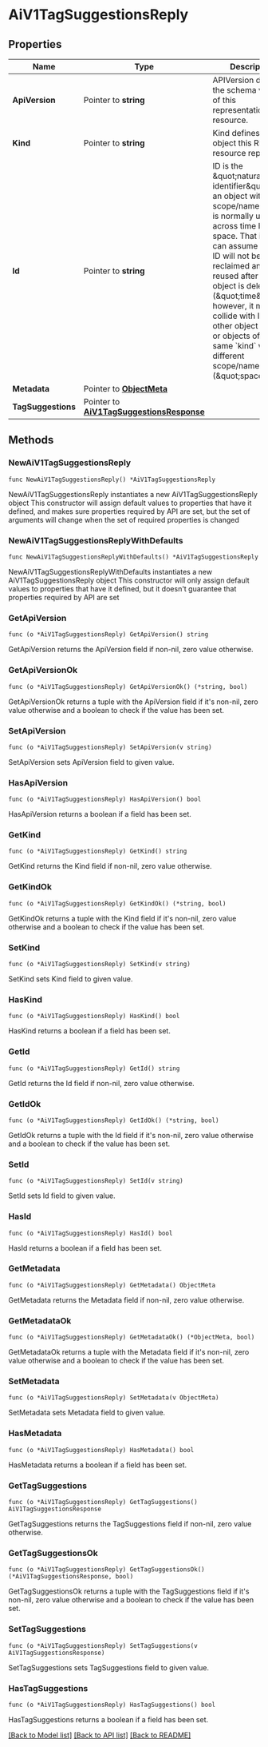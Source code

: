 # AiV1TagSuggestionsReply

## Properties

Name | Type | Description | Notes
------------ | ------------- | ------------- | -------------
**ApiVersion** | Pointer to **string** | APIVersion defines the schema version of this representation of a resource. | [optional] [readonly] 
**Kind** | Pointer to **string** | Kind defines the object this REST resource represents. | [optional] [readonly] 
**Id** | Pointer to **string** | ID is the \&quot;natural identifier\&quot; for an object within its scope/namespace; it is normally unique across time but not space. That is, you can assume that the ID will not be reclaimed and reused after an object is deleted (\&quot;time\&quot;); however, it may collide with IDs for other object &#x60;kinds&#x60; or objects of the same &#x60;kind&#x60; within a different scope/namespace (\&quot;space\&quot;). | [optional] [readonly] 
**Metadata** | Pointer to [**ObjectMeta**](ObjectMeta.md) |  | [optional] 
**TagSuggestions** | Pointer to [**AiV1TagSuggestionsResponse**](ai.v1.TagSuggestionsResponse.md) |  | [optional] 

## Methods

### NewAiV1TagSuggestionsReply

`func NewAiV1TagSuggestionsReply() *AiV1TagSuggestionsReply`

NewAiV1TagSuggestionsReply instantiates a new AiV1TagSuggestionsReply object
This constructor will assign default values to properties that have it defined,
and makes sure properties required by API are set, but the set of arguments
will change when the set of required properties is changed

### NewAiV1TagSuggestionsReplyWithDefaults

`func NewAiV1TagSuggestionsReplyWithDefaults() *AiV1TagSuggestionsReply`

NewAiV1TagSuggestionsReplyWithDefaults instantiates a new AiV1TagSuggestionsReply object
This constructor will only assign default values to properties that have it defined,
but it doesn't guarantee that properties required by API are set

### GetApiVersion

`func (o *AiV1TagSuggestionsReply) GetApiVersion() string`

GetApiVersion returns the ApiVersion field if non-nil, zero value otherwise.

### GetApiVersionOk

`func (o *AiV1TagSuggestionsReply) GetApiVersionOk() (*string, bool)`

GetApiVersionOk returns a tuple with the ApiVersion field if it's non-nil, zero value otherwise
and a boolean to check if the value has been set.

### SetApiVersion

`func (o *AiV1TagSuggestionsReply) SetApiVersion(v string)`

SetApiVersion sets ApiVersion field to given value.

### HasApiVersion

`func (o *AiV1TagSuggestionsReply) HasApiVersion() bool`

HasApiVersion returns a boolean if a field has been set.

### GetKind

`func (o *AiV1TagSuggestionsReply) GetKind() string`

GetKind returns the Kind field if non-nil, zero value otherwise.

### GetKindOk

`func (o *AiV1TagSuggestionsReply) GetKindOk() (*string, bool)`

GetKindOk returns a tuple with the Kind field if it's non-nil, zero value otherwise
and a boolean to check if the value has been set.

### SetKind

`func (o *AiV1TagSuggestionsReply) SetKind(v string)`

SetKind sets Kind field to given value.

### HasKind

`func (o *AiV1TagSuggestionsReply) HasKind() bool`

HasKind returns a boolean if a field has been set.

### GetId

`func (o *AiV1TagSuggestionsReply) GetId() string`

GetId returns the Id field if non-nil, zero value otherwise.

### GetIdOk

`func (o *AiV1TagSuggestionsReply) GetIdOk() (*string, bool)`

GetIdOk returns a tuple with the Id field if it's non-nil, zero value otherwise
and a boolean to check if the value has been set.

### SetId

`func (o *AiV1TagSuggestionsReply) SetId(v string)`

SetId sets Id field to given value.

### HasId

`func (o *AiV1TagSuggestionsReply) HasId() bool`

HasId returns a boolean if a field has been set.

### GetMetadata

`func (o *AiV1TagSuggestionsReply) GetMetadata() ObjectMeta`

GetMetadata returns the Metadata field if non-nil, zero value otherwise.

### GetMetadataOk

`func (o *AiV1TagSuggestionsReply) GetMetadataOk() (*ObjectMeta, bool)`

GetMetadataOk returns a tuple with the Metadata field if it's non-nil, zero value otherwise
and a boolean to check if the value has been set.

### SetMetadata

`func (o *AiV1TagSuggestionsReply) SetMetadata(v ObjectMeta)`

SetMetadata sets Metadata field to given value.

### HasMetadata

`func (o *AiV1TagSuggestionsReply) HasMetadata() bool`

HasMetadata returns a boolean if a field has been set.

### GetTagSuggestions

`func (o *AiV1TagSuggestionsReply) GetTagSuggestions() AiV1TagSuggestionsResponse`

GetTagSuggestions returns the TagSuggestions field if non-nil, zero value otherwise.

### GetTagSuggestionsOk

`func (o *AiV1TagSuggestionsReply) GetTagSuggestionsOk() (*AiV1TagSuggestionsResponse, bool)`

GetTagSuggestionsOk returns a tuple with the TagSuggestions field if it's non-nil, zero value otherwise
and a boolean to check if the value has been set.

### SetTagSuggestions

`func (o *AiV1TagSuggestionsReply) SetTagSuggestions(v AiV1TagSuggestionsResponse)`

SetTagSuggestions sets TagSuggestions field to given value.

### HasTagSuggestions

`func (o *AiV1TagSuggestionsReply) HasTagSuggestions() bool`

HasTagSuggestions returns a boolean if a field has been set.


[[Back to Model list]](../README.md#documentation-for-models) [[Back to API list]](../README.md#documentation-for-api-endpoints) [[Back to README]](../README.md)


